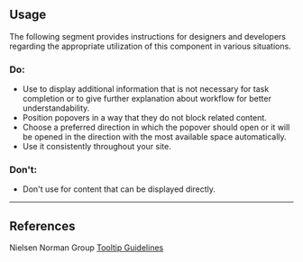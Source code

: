 <ComponentHeading name="Popover"></ComponentHeading>

<TableOfContents></TableOfContents>

## Usage

The following segment provides instructions for designers and developers regarding the appropriate utilization of this
component in various situations.

### Do:

- Use to display additional information that is not necessary for task completion or to give further explanation about
  workflow for better understandability.
- Position popovers in a way that they do not block related content.
- Choose a preferred direction in which the popover should open or it will be opened in the direction with the most
  available space automatically.
- Use it consistently throughout your site.

### Don't:

- Don't use for content that can be displayed directly.

---

## References

Nielsen Norman Group [Tooltip Guidelines](https://www.nngroup.com/articles/tooltip-guidelines/)
